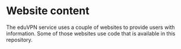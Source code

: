 # Website content
The eduVPN service uses a couple of websites to provide users with information. Some of those websites use code that is available in this repository.
